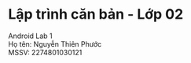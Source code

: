 # Lập trình căn bản - Lớp 02
Android Lab 1 <br>
Họ tên: Nguyễn Thiên Phước <br>
MSSV: 2274801030121
